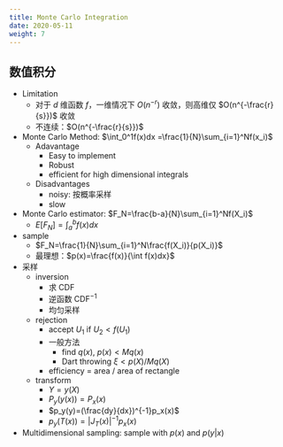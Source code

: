 ```yaml
---
title: Monte Carlo Integration
date: 2020-05-11
weight: 7
---
```


## 数值积分

- Limitation
  - 对于 $d$ 维函数 $f$，一维情况下 $O(n^{-r})$ 收敛，则高维仅 $O(n^{-\frac{r}{s}})$ 收敛
  - 不连续：$O(n^{-\frac{r}{s}})$
- Monte Carlo Method: $\int_0^1f(x)dx =\frac{1}{N}\sum_{i=1}^Nf(x_i)$
  - Adavantage
    - Easy to implement
    - Robust
    - efficient for high dimensional integrals
  - Disadvantages
    - noisy: 按概率采样
    - slow
- Monte Carlo estimator: $F_N=\frac{b-a}{N}\sum_{i=1}^Nf(X_i)$
  - $E[F_N]=\int_a^bf(x)dx$
- sample
  - $F_N=\frac{1}{N}\sum_{i=1}^N\frac{f(X_i)}{p(X_i)}$
  - 最理想：$p(x)=\frac{f(x)}{\int f(x)dx}$
- 采样
  - inversion
    - 求 CDF
    - 逆函数 CDF$^{-1}$
    - 均匀采样
  - rejection
    - accept $U_1$ if $U_2<f(U_1)$
    - 一般方法
      - find $q(x)$, $p(x)<Mq(x)$
      - Dart throwing $\xi < p(X)/Mq(X)$
    - efficiency = area / area of rectangle
  - transform
    - $Y=y(X)$
    - $P_y(y(x))=P_x(x)$
    - $p_y(y)=(\frac{dy}{dx})^{-1}p_x(x)$
    - $p_y(T(x))=|J_T(x)|^{-1}p_x(x)$
- Multidimensional sampling: sample with $p(x)$ and $p(y|x)$
